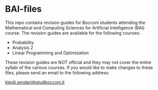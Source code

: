 # BAI-files
This repo contains revision guides for Bocconi students attending the Mathematical and Computing Sciences for Artificial Intelligence (BAI) course. The revision guides are available for the following courses:
<ul>
  <li>Probability</li>
  <li>Analysis 2</li>
  <li>Linear Programming and Optimization</li>
</ul>

These revision guides are NOT official and they may not cover the entire syllabi of the various courses. If you would like to make changes to these files, please send an email to the following address:

klejdi.sevdari@studbocconi.it


